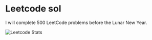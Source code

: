 # Leetcode sol

I will complete 500 LeetCode problems before the Lunar New Year.

![Leetcode Stats](https://leetcard.jacoblin.cool/Kuro_hoshi?ext=contest)

